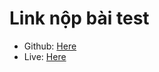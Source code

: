 # Link nộp bài test

- Github: [Here](https://github.com/thangkulptit/test-gem-ecommerce) <br/>
- Live: [Here](https://thangkulptit.github.io/test-gem-ecommerce/)

